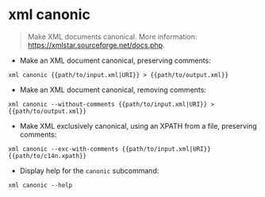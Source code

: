 # xml canonic

> Make XML documents canonical.
> More information: <https://xmlstar.sourceforge.net/docs.php>.

- Make an XML document canonical, preserving comments:

`xml canonic {{path/to/input.xml|URI}} > {{path/to/output.xml}}`

- Make an XML document canonical, removing comments:

`xml canonic --without-comments {{path/to/input.xml|URI}} > {{path/to/output.xml}}`

- Make XML exclusively canonical, using an XPATH from a file, preserving comments:

`xml canonic --exc-with-comments {{path/to/input.xml|URI}} {{path/to/c14n.xpath}}`

- Display help for the `canonic` subcommand:

`xml canonic --help`

